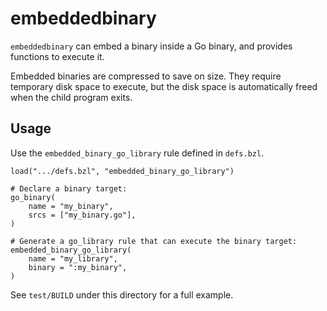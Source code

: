 # embeddedbinary

`embeddedbinary` can embed a binary inside a Go binary, and provides functions
to execute it.

Embedded binaries are compressed to save on size. They require temporary disk
space to execute, but the disk space is automatically freed when the child
program exits.

## Usage

Use the `embedded_binary_go_library` rule defined in `defs.bzl`.

```build
load(".../defs.bzl", "embedded_binary_go_library")

# Declare a binary target:
go_binary(
    name = "my_binary",
    srcs = ["my_binary.go"],
)

# Generate a go_library rule that can execute the binary target:
embedded_binary_go_library(
    name = "my_library",
    binary = ":my_binary",
)
```

See `test/BUILD` under this directory for a full example.
